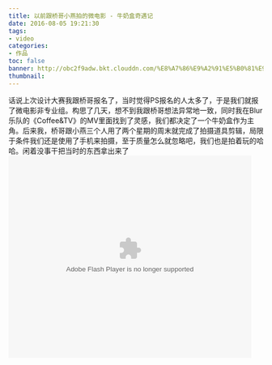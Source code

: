 ```yaml
---
title: 以前跟桥哥小燕拍的微电影 - 牛奶盒奇遇记
date: 2016-08-05 19:21:30
tags: 
- video
categories:
- 作品  
toc: false
banner: http://obc2f9adw.bkt.clouddn.com/%E8%A7%86%E9%A2%91%E5%B0%81%E9%9D%A2.jpg
thumbnail: 
---
```

话说上次设计大赛我跟桥哥报名了，当时觉得PS报名的人太多了，于是我们就报了微电影非专业组。构思了几天，想不到我跟桥哥想法异常地一致，同时我在Blur乐队的《Coffee&TV》的MV里面找到了灵感，我们都决定了一个牛奶盒作为主角。后来我，桥哥跟小燕三个人用了两个星期的周末就完成了拍摄道具剪辑，局限于条件我们还是使用了手机来拍摄，至于质量怎么就忽略吧，我们也是拍着玩的哈哈。闲着没事干把当时的东西拿出来了
<embed src="http://player.youku.com/player.php/sid/XMTY2MTI1ODcyOA==/v.swf" allowFullScreen="true" quality="high" width="480" height="400" align="middle" allowScriptAccess="always" type="application/x-shockwave-flash"></embed>


